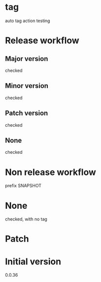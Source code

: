 # tag
auto tag action testing

# Release workflow
## Major version

checked

## Minor version

checked

## Patch version

checked

## None

checked

# Non release workflow

prefix SNAPSHOT

# None

checked, with no tag

# Patch


# Initial version

0.0.36